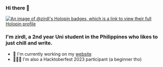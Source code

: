 ### Hi there 👋 
[![An image of 
@zirdl's Holopin badges, which is a link to view their full Holopin 
profile](https://holopin.me/zirdl)](https://holopin.io/@zirdl)
### I'm zirdl, a 2nd year Uni student in the Philippines who likes to just chill and write.
+ 🔭 I'm currently working on my [website](https://zirdl.github.io/)
+ 🧑🏻‍💻 I'm also a Hacktoberfest 2023 participant (a beginner tho)

<!--
**zirdl/zirdl** is a ✨ _special_ ✨ repository because its `README.md` (this file) appears on your GitHub profile.

Here are some ideas to get you started:

- 🔭 I’m currently working on ...
- 🌱 I’m currently learning ...
- 👯 I’m looking to collaborate on ...
- 🤔 I’m looking for help with ...
- 💬 Ask me about ...
- 📫 How to reach me: ...
- 😄 Pronouns: ...
- ⚡ Fun fact: ...
-->
